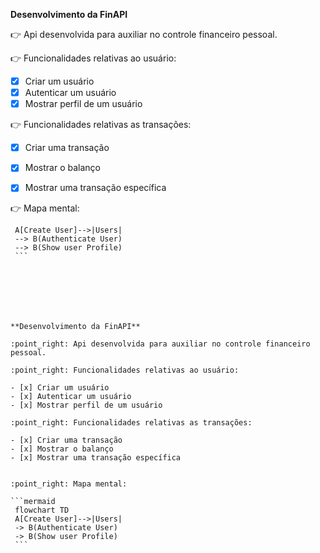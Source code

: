 **Desenvolvimento da FinAPI**

:point_right: Api desenvolvida para auxiliar no controle financeiro pessoal.

:point_right: Funcionalidades relativas ao usuário:

- [x] Criar um usuário
- [x] Autenticar um usuário
- [x] Mostrar perfil de um usuário

:point_right: Funcionalidades relativas as transações:

- [x] Criar uma transação
- [x] Mostrar o balanço
- [x] Mostrar uma transação específica


:point_right: Mapa mental:

   ```mermaid
    A[Create User]-->|Users|
    --> B(Authenticate User)
    --> B(Show user Profile)
    ```







**Desenvolvimento da FinAPI**

:point_right: Api desenvolvida para auxiliar no controle financeiro pessoal.

:point_right: Funcionalidades relativas ao usuário:

- [x] Criar um usuário
- [x] Autenticar um usuário
- [x] Mostrar perfil de um usuário

:point_right: Funcionalidades relativas as transações:

- [x] Criar uma transação
- [x] Mostrar o balanço
- [x] Mostrar uma transação específica


:point_right: Mapa mental:

   ```mermaid
    flowchart TD
    A[Create User]-->|Users|
    -> B(Authenticate User)
    -> B(Show user Profile)
    ```



